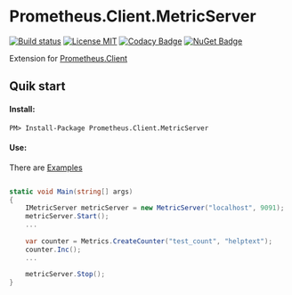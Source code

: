 # Prometheus.Client.MetricServer

[![Build status](https://ci.appveyor.com/api/projects/status/pe2cpegs61b6tmi9?svg=true)](https://ci.appveyor.com/project/phnx47/prometheus-client-metricserver) 
[![License MIT](https://img.shields.io/badge/license-MIT-green.svg)](https://opensource.org/licenses/MIT)
[![Codacy Badge](https://api.codacy.com/project/badge/Grade/12e7517c49aa418b8ae2f242dfb8df2e)](https://www.codacy.com/app/phnx47/Prometheus.Client.MetricServer?utm_source=github.com&amp;utm_medium=referral&amp;utm_content=phnx47/Prometheus.Client.MetricServer&amp;utm_campaign=Badge_Grade) 
[![NuGet Badge](https://buildstats.info/nuget/Prometheus.Client.MetricServer)](https://www.nuget.org/packages/Prometheus.Client.MetricServer/) 

Extension for [Prometheus.Client](https://github.com/phnx47/Prometheus.Client)

## Quik start


#### Install:

    PM> Install-Package Prometheus.Client.MetricServer

#### Use:

There are [Examples](https://github.com/phnx47/Prometheus.Client.Examples)

```csharp

static void Main(string[] args)
{
    IMetricServer metricServer = new MetricServer("localhost", 9091);
    metricServer.Start();
    ...
    
    var counter = Metrics.CreateCounter("test_count", "helptext");
    counter.Inc();
    ...     
    
    metricServer.Stop();
}
```




